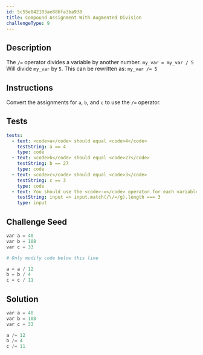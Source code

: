 ```yaml
---
id: 5c55e842103ae886fa3ba938
title: Compound Assignment With Augmented Division
challengeType: 9
---
```


## Description
<section id='description'>
The <code>/=</code> operator divides a variable by another number.
<code>my_var = my_var / 5</code>
Will divide <code>my_var</code> by <code>5</code>. This can be rewritten as:
<code>my_var /= 5</code>
</section>

## Instructions
<section id='instructions'>
Convert the assignments for <code>a</code>, <code>b</code>, and <code>c</code> to use the <code>/=</code> operator.
</section>

## Tests
<section id='tests'>

```yml
tests:
  - text: <code>a</code> should equal <code>4</code>
    testString: a == 4
    type: code
  - text: <code>b</code> should equal <code>27</code>
    testString: b == 27
    type: code
  - text: <code>c</code> should equal <code>3</code>
    testString: c == 3
    type: code
  - text: You should use the <code>-=</code> operator for each variable
    testString: input => input.match(/\/=/g).length === 3
    type: input
```

</section>

## Challenge Seed
<section id='challengeSeed'>

<div id='py-seed'>

```python
var a = 48
var b = 108
var c = 33

# Only modify code below this line

a = a / 12
b = b / 4
c = c / 11

```

</div>

</section>

## Solution
<section id='solution'>


```python
var a = 48
var b = 108
var c = 33

a /= 12
b /= 4
c /= 11
```

</section>
